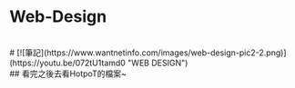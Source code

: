 # Web-Design
<br>
# [![筆記](https://www.wantnetinfo.com/images/web-design-pic2-2.png)](https://youtu.be/072tU1tamd0 "WEB DESIGN")
<br>
## 看完之後去看HotpoT的檔案~
